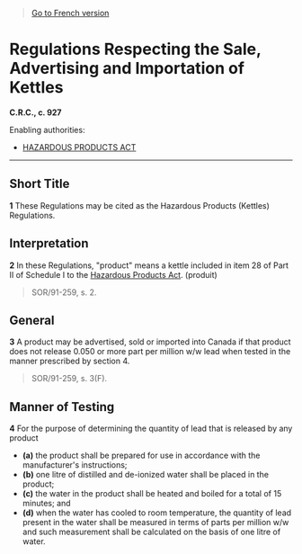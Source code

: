 > [Go to French version](/fr/Règlements/Codification%20des%20règlements%20du%20Canada/901-1000/C.R.C.,%20ch.%20927.md)

# Regulations Respecting the Sale, Advertising and Importation of Kettles

**C.R.C., c. 927**

Enabling authorities: 
- [HAZARDOUS PRODUCTS ACT](/en/Acts/Revised%20Statutes%20of%20Canada/H/H-3.md)

----------



## Short Title


**1** These Regulations may be cited as the Hazardous Products (Kettles) Regulations.




## Interpretation


**2** In these Regulations, "product" means a kettle included in item 28 of Part II of Schedule I to the [Hazardous Products Act](/en/Acts/Revised%20Statutes%20of%20Canada/H/H-3.md). (produit)
> SOR/91-259, s. 2.





## General


**3** A product may be advertised, sold or imported into Canada if that product does not release 0.050 or more part per million w/w lead when tested in the manner prescribed by section 4.
> SOR/91-259, s. 3(F).





## Manner of Testing


**4** For the purpose of determining the quantity of lead that is released by any product
- **(a)** the product shall be prepared for use in accordance with the manufacturer's instructions;
- **(b)** one litre of distilled and de-ionized water shall be placed in the product;
- **(c)** the water in the product shall be heated and boiled for a total of 15 minutes; and
- **(d)** when the water has cooled to room temperature, the quantity of lead present in the water shall be measured in terms of parts per million w/w and such measurement shall be calculated on the basis of one litre of water.


